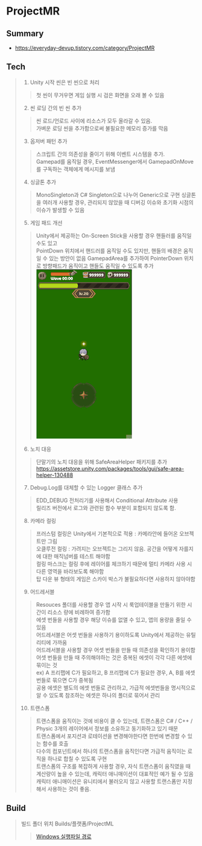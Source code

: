 # ProjectMR
## Summary
- https://everyday-devup.tistory.com/category/ProjectMR

## Tech
> 1. Unity 시작 씬은 빈 씬으로 처리 
>> 첫 씬이 무거우면 게임 실행 시 검은 화면을 오래 볼 수 있음
> 2. 씬 로딩 간의 빈 씬 추가 
>> 씬 로드/언로드 사이에 리소스가 모두 올라갈 수 있음.\
>> 가벼운 로딩 씬을 추가함으로써 불필요한 메모리 증가를 막음
> 3. 옵저버 패턴 추가
>> 스크립트 간의 의존성을 줄이기 위해 이벤트 시스템을 추가.\
>> Gamepad를 움직일 경우, EventMessenger에서 GamepadOnMove 를 구독하는 객체에게 메시지를 보냄
> 4. 싱글톤 추가
>> MonoSingleton과 C# Singleton으로 나누어 Generic으로 구현
>> 싱글톤을 여러개 사용할 경우, 관리되지 않았을 때 디버깅 이슈와 초기화 시점의 이슈가 발생할 수 있음
> 5. 게임 패드 개선
>> Unity에서 제공하는 On-Screen Stick을 사용할 경우 핸들러를 움직일 수도 있고 \
>> PointDown 위치에서 핸드러를 움직일 수도 있지만, 핸들의 배경은 움직일 수 있는 방안이 없음
>> GamepadArea를 추가하여 PointerDown 위치로 방향패드가 움직이고 핸들도 움직일 수 있도록 추가\
![Gamepad](Gif/Day01.Gamepad.gif)
> 6. 노치 대응
>> 단말기의 노치 대응을 위해 SafeAreaHelper 패키지를 추가 
> https://assetstore.unity.com/packages/tools/gui/safe-area-helper-130488
> 7. Debug.Log를 대체할 수 있는 Logger 클래스 추가
>> EDD_DEBUG 전처리기를 사용해서 Conditional Attribute 사용 \
>> 릴리즈 버전에서 로그와 관련된 함수 부분이 포함되지 않도록 함.
> 8. 카메라 컬링
>> 프러스텀 컬링은 Unity에서 기본적으로 적용 : 카메라안에 들어온 오브젝트만 그림 \
>> 오클루전 컬링 : 가려지는 오브젝트는 그리지 않음. 공간을 어떻게 자를지에 대한 매직넘버를 테스트 해야함 \
>> 컬링 마스크는 컬링 후에 레이어를 체크하기 때문에 멀티 카메라 사용 시 다른 영역을 바라보도록 해야함 \
>> 탑 다운 뷰 형태의 게임은 스카이 박스가 불필요하다면 사용하지 않아야함
> 9. 어드레서블
>> Resouces 폴더를 사용할 경우 앱 시작 시 룩업테이블을 만들기 위한 시간이 리소스 량에 비례하여 증가함 \
>> 에셋 번들을 사용할 경우 해당 이슈를 없앨 수 있고, 앱의 용량을 줄일 수 있음 \
>> 어드레서블은 어셋 번들을 사용하기 용이하도록 Unity에서 제공하는 유틸리티에 가까움 \
>> 어드레서블을 사용할 경우 어셋 번들을 만들 때 의존성을 확인하기 용이함 \
>> 어셋 번들을 만들 때 주의해야하는 것은 중복된 에셋이 각각 다른 에셋에 묶이는 것 \
>> ex) A 프리팹에 C가 필요하고, B 프리팹에 C가 필요한 경우, A, B를 에셋 번들로 묶으면 C가 중복됨 \
>> 공용 에셋은 별도의 에셋 번들로 관리하고, 가급적 에셋번들을 명시적으로 알 수 있도록 참조하는 에셋은 하나의 폴더로 묶어서 관리
> 10. 트랜스폼
>> 트랜스폼을 움직이는 것에 비용이 클 수 있는데, 트랜스폼은 C# / C++ / Physic 3개의 레이어에서 정보를 소유하고 동기화하고 있기 때문 \
>> 트랜스폼에서 포지션과 로테이션을 변경해야한다면 한번에 변경할 수 있는 함수를 호출 \
>> 다수의 컴포넌트에서 하나의 트랜스폼을 움직인다면 가급적 움직이는 로직을 하나로 합칠 수 있도록 구현 \
>> 트랜스폼의 구조를 복잡하게 사용할 경우, 자식 트랜스폼이 움직였을 때 계산량이 높을 수 있는데, 캐릭터 애니매이션이 대표적인 예가 될 수 있음\
>> 캐릭터 애니매이션은 유니티에서 불러오지 않고 사용할 트랜스폼만 지정해서 사용하는 것이 좋음.

## Build
> 빌드 폴더 위치
> Builds/플랫폼/ProjectML
>> <a href="https://github.com/EverydayDevup/ProjectMR/tree/main/Builds/Windows" download>Windows 실행파일 경로</a>